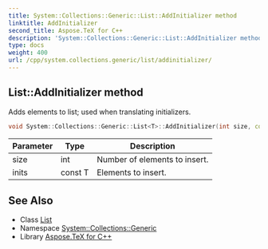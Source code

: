 ```yaml
---
title: System::Collections::Generic::List::AddInitializer method
linktitle: AddInitializer
second_title: Aspose.TeX for C++
description: 'System::Collections::Generic::List::AddInitializer method. Adds elements to list; used when translating initializers in C++.'
type: docs
weight: 400
url: /cpp/system.collections.generic/list/addinitializer/
---
```

## List::AddInitializer method


Adds elements to list; used when translating initializers.

```cpp
void System::Collections::Generic::List<T>::AddInitializer(int size, const T inits[])
```


| Parameter | Type | Description |
| --- | --- | --- |
| size | int | Number of elements to insert. |
| inits | const T | Elements to insert. |

## See Also

* Class [List](../)
* Namespace [System::Collections::Generic](../../)
* Library [Aspose.TeX for C++](../../../)
